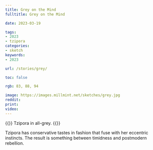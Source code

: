 ```yaml
---
title: Grey on the Mind
fulltitle: Grey on the Mind

date: 2023-03-19

tags: 
- 2023
- tzipora
categories:
- sketch
keywords:
- 2023

url: /stories/grey/

toc: false

rgb: 83, 88, 94

image: https://images.millmint.net/sketches/grey.jpg
reddit:
print: 
video:
---
```

{{<note caption>}}
Tzipora in all-grey.
{{</note>}}

Tzipora has conservative tastes in fashion that fuse with her eccentric instincts. The result is something between timidness and postmodern rebellion.